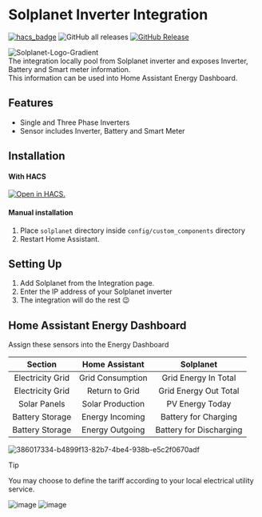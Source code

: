 # Solplanet Inverter Integration
[![hacs_badge](https://img.shields.io/badge/HACS-Integration-41BDF5.svg)](https://github.com/hacs/integration)
![GitHub all releases](https://img.shields.io/badge/dynamic/json?color=41BDF5&logo=home-assistant&label=Download%20Count&suffix=%20installs&cacheSeconds=15600&url=https://analytics.home-assistant.io/custom_integrations.json&query=$.solplanet.total)
[![GitHub Release](https://img.shields.io/github/release/zbigniewmotyka/home-assistant-solplanet.svg)](https://github.com/zbigniewmotyka/home-assistant-solplanet/releases/)

![Solplanet-Logo-Gradient](https://github.com/user-attachments/assets/9675dcad-d32d-4605-972c-b3e244eb1ee8) \
The integration locally pool from Solplanet inverter and exposes Inverter, Battery and Smart meter information. \
This information can be used into Home Assistant Energy Dashboard.

## Features
- Single and Three Phase Inverters
- Sensor includes Inverter, Battery and Smart Meter

## Installation

#### With HACS
[![Open in HACS.](https://my.home-assistant.io/badges/hacs_repository.svg)](https://my.home-assistant.io/redirect/hacs_repository/?owner=zbigniewmotyka&repository=home-assistant-solplanet&category=integration)

#### Manual installation
1. Place `solplanet` directory inside `config/custom_components` directory
2. Restart Home Assistant.

## Setting Up

1. Add Solplanet from the Integration page.
2. Enter the IP address of your Solplanet inverter
3. The integration will do the rest 😉

## Home Assistant Energy Dashboard
Assign these sensors into the Energy Dashboard

| **Section**      | **Home Assistant** |  **Solplanet**           |
|:----------------:|:------------------:|:------------------------:|
| Electricity Grid | Grid Consumption   | Grid Energy In Total     |
| Electricity Grid | Return to Grid     | Grid Energy Out Total    |
| Solar Panels     | Solar Production   | PV Energy Today          |
| Battery Storage  | Energy Incoming    | Battery for Charging     |
| Battery Storage  | Energy Outgoing    | Battery for Discharging  |

![386017334-b4899f13-82b7-4be4-938b-e5c2f0670adf](https://github.com/user-attachments/assets/c2660112-ad3b-4ee7-b6a6-5c73fb7f42bb)

> [!Tip]
> You may choose to define the tariff according to your local electrical utility service.

![image](https://github.com/user-attachments/assets/98e4db8e-88b6-4af7-b8b0-c5b6b2956530) ![image](https://github.com/user-attachments/assets/1a8c213a-e1aa-42b7-9614-6252eb378a0a)



